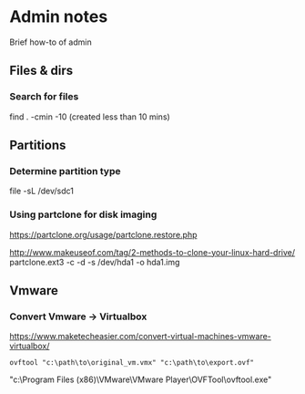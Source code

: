 # Admin notes

Brief how-to of admin

## Files & dirs

### Search for files

find . -cmin -10 (created less than 10 mins)

## Partitions


### Determine partition type

 file -sL /dev/sdc1


### Using partclone for disk imaging

https://partclone.org/usage/partclone.restore.php

http://www.makeuseof.com/tag/2-methods-to-clone-your-linux-hard-drive/
partclone.ext3 -c -d -s /dev/hda1 -o hda1.img


## Vmware 

### Convert Vmware -> Virtualbox

https://www.maketecheasier.com/convert-virtual-machines-vmware-virtualbox/

`ovftool "c:\path\to\original_vm.vmx" "c:\path\to\export.ovf"`

"c:\Program Files (x86)\VMware\VMware Player\OVFTool\ovftool.exe"
